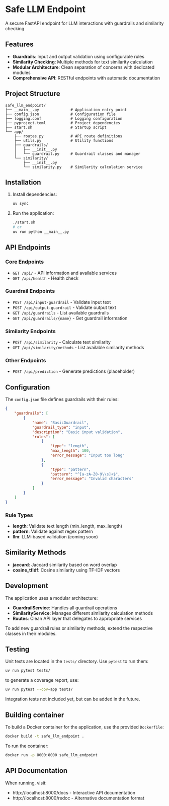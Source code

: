 # Safe LLM Endpoint

A secure FastAPI endpoint for LLM interactions with guardrails and similarity checking.

## Features

- **Guardrails**: Input and output validation using configurable rules
- **Similarity Checking**: Multiple methods for text similarity calculation
- **Modular Architecture**: Clean separation of concerns with dedicated modules
- **Comprehensive API**: RESTful endpoints with automatic documentation

## Project Structure

```
safe_llm_endpoint/
├── __main__.py              # Application entry point
├── config.json              # Configuration file
├── logging.conf             # Logging configuration
├── pyproject.toml           # Project dependencies
├── start.sh                 # Startup script
└── app/
    ├── routes.py            # API route definitions
    ├── utils.py             # Utility functions
    ├── guardrails/
    │   ├── __init__.py
    │   └── guardrail.py     # Guardrail classes and manager
    └── similarity/
        ├── __init__.py
        └── similarity.py    # Similarity calculation service
```

## Installation

1. Install dependencies:
   ```bash
   uv sync
   ```

2. Run the application:
   ```bash
   ./start.sh
   # or
   uv run python __main__.py
   ```

## API Endpoints

### Core Endpoints

- `GET /api/` - API information and available services
- `GET /api/health` - Health check

### Guardrail Endpoints

- `POST /api/input-guardrail` - Validate input text
- `POST /api/output-guardrail` - Validate output text
- `GET /api/guardrails` - List available guardrails
- `GET /api/guardrails/{name}` - Get guardrail information

### Similarity Endpoints

- `POST /api/similarity` - Calculate text similarity
- `GET /api/similarity/methods` - List available similarity methods

### Other Endpoints

- `POST /api/prediction` - Generate predictions (placeholder)

## Configuration

The `config.json` file defines guardrails with their rules:

```json
{
    "guardrails": [
        {
            "name": "BasicGuardrail",
            "guardrail_type": "input",
            "description": "Basic input validation",
            "rules": [
                {
                    "type": "length",
                    "max_length": 100,
                    "error_message": "Input too long"
                },
                {
                    "type": "pattern",
                    "pattern": "^[a-zA-Z0-9\\s]+$",
                    "error_message": "Invalid characters"
                }
            ]
        }
    ]
}
```

### Rule Types

- **length**: Validate text length (min_length, max_length)
- **pattern**: Validate against regex pattern
- **llm**: LLM-based validation (coming soon)

## Similarity Methods

- **jaccard**: Jaccard similarity based on word overlap
- **cosine_tfidf**: Cosine similarity using TF-IDF vectors

## Development

The application uses a modular architecture:

- **GuardrailService**: Handles all guardrail operations
- **SimilarityService**: Manages different similarity calculation methods
- **Routes**: Clean API layer that delegates to appropriate services

To add new guardrail rules or similarity methods, extend the respective classes in their modules.

## Testing
Unit tests are located in the `tests/` directory. Use `pytest` to run them:

```bash
uv run pytest tests/
```
to generate a coverage report, use:

```bash
uv run pytest --cov=app tests/
```
Integration tests not included yet, but can be added in the future.
## Building container
To build a Docker container for the application, use the provided `Dockerfile`:

```bash
docker build -t safe_llm_endpoint .
```
To run the container:

```bash
docker run -p 8000:8000 safe_llm_endpoint
```

## API Documentation

When running, visit:
- http://localhost:8000/docs - Interactive API documentation
- http://localhost:8000/redoc - Alternative documentation format
